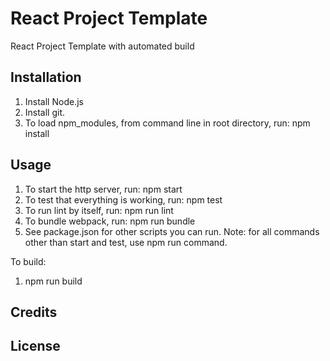 # React Project Template

React Project Template with automated build

## Installation
1. Install Node.js
2. Install git.
3. To load npm_modules, from command line in root directory, run: npm install

## Usage
1. To start the http server, run: npm start
2. To test that everything is working, run: npm test
3. To run lint by itself, run: npm run lint
4. To bundle webpack, run: npm run bundle
5. See package.json for other scripts you can run.  Note: for all commands other than start and test, use npm run command.

To build:
1. npm run build

## Credits

## License